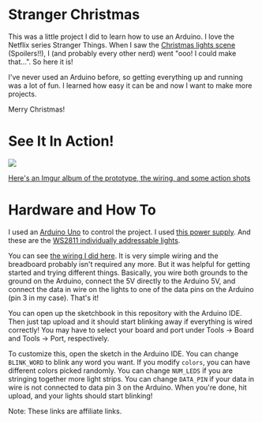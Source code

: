 Stranger Christmas
==================

This was a little project I did to learn how to use an Arduino. I love the Netflix
series Stranger Things. When I saw the [Christmas lights scene](https://www.youtube.com/watch?v=_kn2e-bIlmE) (Spoilers!!),
I (and probably every other nerd) went "ooo! I could make that...". So here it is!

I've never used an Arduino before, so getting everything up and running was a lot of
fun. I learned how easy it can be and now I want to make more projects.

Merry Christmas!

See It In Action!
=================

![](http://i.imgur.com/4oASxrY.jpg)

[Here's an Imgur album of the prototype, the wiring, and some action shots](http://imgur.com/a/isnp1)

Hardware and How To
===================

I used an [Arduino Uno](https://www.amazon.com/gp/product/B008GRTSV6?tag=serve01-20)
to control the project. I used [this power supply](https://www.amazon.com/gp/product/B011QGJ8DG?tag=serve01-20).
And these are the [WS2811 individually addressable lights](https://www.amazon.com/gp/product/B01AG923GI?tag=serve01-20).

You can see [the wiring I did here](http://i.imgur.com/Aye0Iks.jpg). It is very 
simple wiring and the breadboard probably isn't required any more. But it was 
helpful for getting started and trying different things. Basically, you wire
both grounds to the ground on the Arduino, connect the 5V directly to the Arduino 
5V, and connect the data in wire on the lights to one of the data pins on the 
Arduino (pin 3 in my case). That's it!

You can open up the sketchbook in this repository with the Arduino IDE. Then just
tap upload and it should start blinking away if everything is wired correctly! You
may have to select your board and port under Tools -> Board and Tools -> Port,
respectively. 

To customize this, open the sketch in the Arduino IDE. You can change `BLINK_WORD`
to blink any word you want. If you modify `colors`, you can have different colors
picked randomly. You can change `NUM_LEDS` if you are stringing together more light
strips. You can change `DATA_PIN` if your data in wire is not connected to data
pin 3 on the Arduino. When you're done, hit upload, and your lights should start
blinking!

Note: These links are affiliate links.
